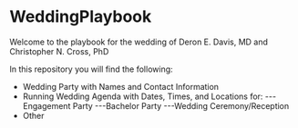 # WeddingPlaybook
Welcome to the playbook for the wedding of Deron E. Davis, MD and Christopher N. Cross, PhD

In this repository you will find the following:
- Wedding Party with Names and Contact Information
- Running Wedding Agenda with Dates, Times, and Locations for:
 ---Engagement Party
 ---Bachelor Party
 ---Wedding Ceremony/Reception 
- Other 
